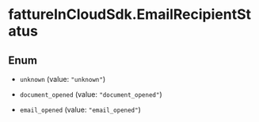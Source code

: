 # fattureInCloudSdk.EmailRecipientStatus

## Enum


* `unknown` (value: `"unknown"`)

* `document_opened` (value: `"document_opened"`)

* `email_opened` (value: `"email_opened"`)


